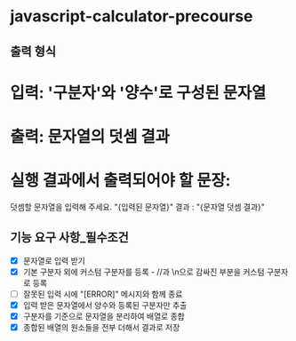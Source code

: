 # javascript-calculator-precourse

## 출력 형식

# 입력: '구분자'와 '양수'로 구성된 문자열
# 출력: 문자열의 덧셈 결과

# 실행 결과에서 출력되어야 할 문장:
  덧셈할 문자열을 입력해 주세요.
  "{입력된 문자열}"
  결과 : "{문자열 덧셈 결과}"


## 기능 요구 사항_필수조건 ##
- [x] 문자열로 입력 받기
- [x] 기본 구분자 외에 커스텀 구분자를 등록
      - //과 \n으로 감싸진 부분을 커스텀 구분자로 등록
- [ ] 잘못된 입력 시에 "[ERROR]" 메시지와 함께 종료
- [x] 입력 받은 문자열에서 양수와 등록된 구분자만 추출
- [x] 구분자를 기준으로 문자열을 분리하여 배열로 종합
- [x] 종합된 배열의 원소들을 전부 더해서 결과로 저장 